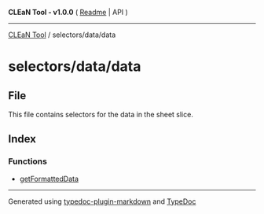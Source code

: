 **CLEaN Tool - v1.0.0** ( [Readme](../../../README.md) \| API )

***

[CLEaN Tool](../../../modules.md) / selectors/data/data

# selectors/data/data

## File

This file contains selectors for the data in the sheet slice.

## Index

### Functions

- [getFormattedData](functions/getFormattedData.md)

***

Generated using [typedoc-plugin-markdown](https://www.npmjs.com/package/typedoc-plugin-markdown) and [TypeDoc](https://typedoc.org/)
